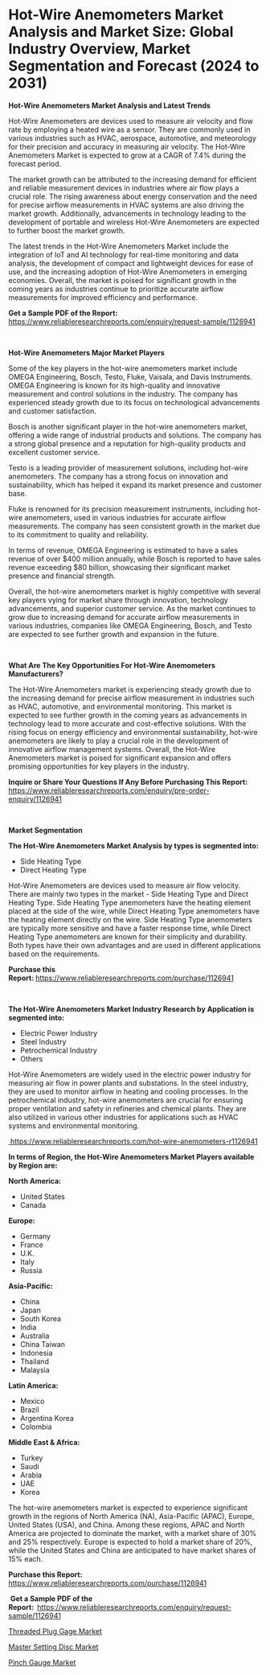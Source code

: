 <p><h1>Hot-Wire Anemometers Market Analysis and Market Size: Global Industry Overview, Market Segmentation and Forecast (2024 to 2031)</h1></p><p><strong>Hot-Wire Anemometers Market Analysis and Latest Trends</strong></p>
<p><p>Hot-Wire Anemometers are devices used to measure air velocity and flow rate by employing a heated wire as a sensor. They are commonly used in various industries such as HVAC, aerospace, automotive, and meteorology for their precision and accuracy in measuring air velocity. The Hot-Wire Anemometers Market is expected to grow at a CAGR of 7.4% during the forecast period. </p><p>The market growth can be attributed to the increasing demand for efficient and reliable measurement devices in industries where air flow plays a crucial role. The rising awareness about energy conservation and the need for precise airflow measurements in HVAC systems are also driving the market growth. Additionally, advancements in technology leading to the development of portable and wireless Hot-Wire Anemometers are expected to further boost the market growth.</p><p>The latest trends in the Hot-Wire Anemometers Market include the integration of IoT and AI technology for real-time monitoring and data analysis, the development of compact and lightweight devices for ease of use, and the increasing adoption of Hot-Wire Anemometers in emerging economies. Overall, the market is poised for significant growth in the coming years as industries continue to prioritize accurate airflow measurements for improved efficiency and performance.</p></p>
<p><strong>Get a Sample PDF of the Report:&nbsp;</strong> <a href="https://www.reliableresearchreports.com/enquiry/request-sample/1126941">https://www.reliableresearchreports.com/enquiry/request-sample/1126941</a></p>
<p>&nbsp;</p>
<p><strong>Hot-Wire Anemometers Major Market Players</strong></p>
<p><p>Some of the key players in the hot-wire anemometers market include OMEGA Engineering, Bosch, Testo, Fluke, Vaisala, and Davis Instruments. OMEGA Engineering is known for its high-quality and innovative measurement and control solutions in the industry. The company has experienced steady growth due to its focus on technological advancements and customer satisfaction.</p><p>Bosch is another significant player in the hot-wire anemometers market, offering a wide range of industrial products and solutions. The company has a strong global presence and a reputation for high-quality products and excellent customer service.</p><p>Testo is a leading provider of measurement solutions, including hot-wire anemometers. The company has a strong focus on innovation and sustainability, which has helped it expand its market presence and customer base.</p><p>Fluke is renowned for its precision measurement instruments, including hot-wire anemometers, used in various industries for accurate airflow measurements. The company has seen consistent growth in the market due to its commitment to quality and reliability.</p><p>In terms of revenue, OMEGA Engineering is estimated to have a sales revenue of over $400 million annually, while Bosch is reported to have sales revenue exceeding $80 billion, showcasing their significant market presence and financial strength.</p><p>Overall, the hot-wire anemometers market is highly competitive with several key players vying for market share through innovation, technology advancements, and superior customer service. As the market continues to grow due to increasing demand for accurate airflow measurements in various industries, companies like OMEGA Engineering, Bosch, and Testo are expected to see further growth and expansion in the future.</p></p>
<p>&nbsp;</p>
<p><strong>What Are The Key Opportunities For Hot-Wire Anemometers Manufacturers?</strong></p>
<p><p>The Hot-Wire Anemometers market is experiencing steady growth due to the increasing demand for precise airflow measurement in industries such as HVAC, automotive, and environmental monitoring. This market is expected to see further growth in the coming years as advancements in technology lead to more accurate and cost-effective solutions. With the rising focus on energy efficiency and environmental sustainability, hot-wire anemometers are likely to play a crucial role in the development of innovative airflow management systems. Overall, the Hot-Wire Anemometers market is poised for significant expansion and offers promising opportunities for key players in the industry.</p></p>
<p><strong>Inquire or Share Your Questions If Any Before Purchasing This Report:</strong> <a href="https://www.reliableresearchreports.com/enquiry/pre-order-enquiry/1126941">https://www.reliableresearchreports.com/enquiry/pre-order-enquiry/1126941</a></p>
<p>&nbsp;</p>
<p><strong>Market Segmentation</strong></p>
<p><strong>The Hot-Wire Anemometers Market Analysis by types is segmented into:</strong></p>
<p><ul><li>Side Heating Type</li><li>Direct Heating Type</li></ul></p>
<p><p>Hot-Wire Anemometers are devices used to measure air flow velocity. There are mainly two types in the market - Side Heating Type and Direct Heating Type. Side Heating Type anemometers have the heating element placed at the side of the wire, while Direct Heating Type anemometers have the heating element directly on the wire. Side Heating Type anemometers are typically more sensitive and have a faster response time, while Direct Heating Type anemometers are known for their simplicity and durability. Both types have their own advantages and are used in different applications based on the requirements.</p></p>
<p><strong>Purchase this Report:&nbsp;</strong><a href="https://www.reliableresearchreports.com/purchase/1126941">https://www.reliableresearchreports.com/purchase/1126941</a></p>
<p>&nbsp;</p>
<p><strong>The Hot-Wire Anemometers Market Industry Research by Application is segmented into:</strong></p>
<p><ul><li>Electric Power Industry</li><li>Steel Industry</li><li>Petrochemical Industry</li><li>Others</li></ul></p>
<p><p>Hot-Wire Anemometers are widely used in the electric power industry for measuring air flow in power plants and substations. In the steel industry, they are used to monitor airflow in heating and cooling processes. In the petrochemical industry, hot-wire anemometers are crucial for ensuring proper ventilation and safety in refineries and chemical plants. They are also utilized in various other industries for applications such as HVAC systems and environmental monitoring.</p></p>
<p><a href="https://www.reliableresearchreports.com/hot-wire-anemometers-r1126941">&nbsp;https://www.reliableresearchreports.com/hot-wire-anemometers-r1126941</a></p>
<p><strong>In terms of Region, the Hot-Wire Anemometers Market Players available by Region are:</strong></p>
<p>
    <p> <strong> North America: </strong>
        <ul>
            <li>United States</li>
            <li>Canada</li>
        </ul>
        </p> 
    <p> <strong> Europe: </strong>
        <ul>
            <li>Germany</li>
            <li>France</li>
            <li>U.K.</li>
            <li>Italy</li>
            <li>Russia</li>
        </ul>
        </p> 
    <p> <strong> Asia-Pacific: </strong>
        <ul>
            <li>China</li>
            <li>Japan</li>
            <li>South Korea</li>
            <li>India</li>
            <li>Australia</li>
            <li>China Taiwan</li>
            <li>Indonesia</li>
            <li>Thailand</li>
            <li>Malaysia</li>
        </ul>
        </p> 
    <p> <strong> Latin America: </strong>
        <ul>
            <li>Mexico</li>
            <li>Brazil</li>
            <li>Argentina Korea</li>
            <li>Colombia</li>
        </ul>
        </p> 
    <p> <strong> Middle East & Africa: </strong>
        <ul>
            <li>Turkey</li>
            <li>Saudi</li>
            <li>Arabia</li>
            <li>UAE</li>
            <li>Korea</li>
        </ul>
    </p>
    </p>
<p><p>The hot-wire anemometers market is expected to experience significant growth in the regions of North America (NA), Asia-Pacific (APAC), Europe, United States (USA), and China. Among these regions, APAC and North America are projected to dominate the market, with a market share of 30% and 25% respectively. Europe is expected to hold a market share of 20%, while the United States and China are anticipated to have market shares of 15% each.</p></p>
<p><strong>Purchase this Report: </strong><a href="https://www.reliableresearchreports.com/purchase/1126941">https://www.reliableresearchreports.com/purchase/1126941</a></p>
<p>&nbsp;<strong>Get a Sample PDF of the Report:&nbsp;&nbsp;</strong><a href="https://www.reliableresearchreports.com/enquiry/request-sample/1126941">https://www.reliableresearchreports.com/enquiry/request-sample/1126941</a></p>
<p><strong></strong></p>
<p><p><a href="https://github.com/anggakarna133/Market-Research-Report-List-1/blob/main/threaded-plug-gage-market.md">Threaded Plug Gage Market</a></p><p><a href="https://github.com/mateobossinovero/Market-Research-Report-List-1/blob/main/master-setting-disc-market.md">Master Setting Disc Market</a></p><p><a href="https://github.com/RoccoManning/Market-Research-Report-List-5/blob/main/pinch-gauge-market.md">Pinch Gauge Market</a></p></p>